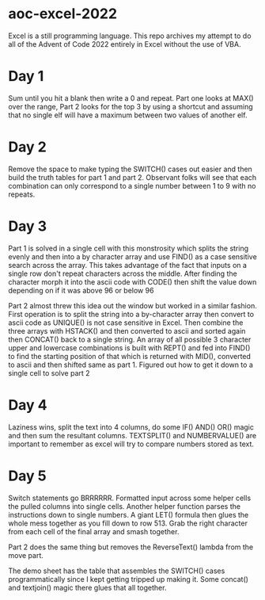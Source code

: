 # aoc-excel-2022
Excel is a still programming language. This repo archives my attempt to do all of the Advent of Code 2022 entirely in Excel without the use of VBA.

# Day 1
Sum until you hit a blank then write a 0 and repeat. Part one looks at MAX() over the range, Part 2 looks for the top 3 by using a shortcut and assuming that no single elf will have a maximum between two values of another elf. 

# Day 2
Remove the space to make typing the SWITCH() cases out easier and then build the truth tables for part 1 and part 2. Observant folks will see that each combination can only correspond to a single number between 1 to 9 with no repeats.

# Day 3

Part 1 is solved in a single cell with this monstrosity which splits the string evenly and then into a by character array and use FIND() as a case sensitive search across the array. This takes advantage of the fact that inputs on a single row don't repeat characters across the middle. After finding the character morph it into the ascii code with CODE() then shift the value down depending on if it was above 96 or below 96

Part 2 almost threw this idea out the window but worked in a similar fashion. First operation is to split the string into a by-character array then convert to ascii code as UNIQUE() is not case sensitive in Excel. Then combine the three arrays with HSTACK() and then converted to ascii and sorted again then CONCAT() back to a single string. An array of all possible 3 character upper and lowercase combinations is built with REPT() and fed into FIND() to find the starting position of that which is returned with MID(), converted to ascii and then shifted same as part 1. Figured out how to get it down to a single cell to solve part 2

# Day 4

Laziness wins, split the text into 4 columns, do some IF() AND() OR() magic and then sum the resultant columns. TEXTSPLIT() and NUMBERVALUE() are important to remember as excel will try to compare numbers stored as text.

# Day 5

Switch statements go BRRRRRR. Formatted input across some helper cells the pulled columns into single cells. Another helper function parses the instructions down to single numbers. A giant LET() formula then glues the whole mess together as you fill down to row 513. Grab the right character from each cell of the final array and smash together.

Part 2 does the same thing but removes the ReverseText() lambda from the move part.

The demo sheet has the table that assembles the SWITCH() cases programmatically since I kept getting tripped up making it. Some concat() and textjoin() magic there glues that all together.